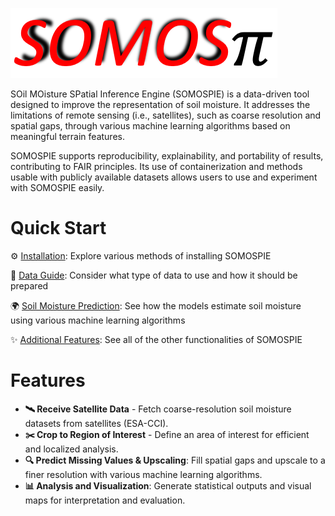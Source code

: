 ![SOMOSPIE](assets/logo_white.png)

SOil MOisture SPatial Inference Engine (SOMOSPIE) is a data-driven tool designed to improve the representation of soil moisture. It addresses the limitations of remote sensing (i.e., satellites), such as coarse resolution and spatial gaps, through various machine learning algorithms based on meaningful terrain features.

SOMOSPIE supports reproducibility, explainability, and portability of results, contributing to FAIR principles. Its use of containerization and methods usable with publicly available datasets allows users to use and experiment with SOMOSPIE easily.
# Quick Start
⚙️ [Installation](installation.md): Explore various methods of installing SOMOSPIE

📖 [Data Guide](data_guide.md): Consider what type of data to use and how it should be prepared

🌍 [Soil Moisture Prediction](soil_moisture_predictions.md): See how the models estimate soil moisture using various machine learning algorithms

✨ [Additional Features](additional_features.md): See all of the other functionalities of SOMOSPIE

# Features
- **🛰️  Receive Satellite Data** - Fetch coarse-resolution soil moisture datasets from satellites (ESA-CCI). 
- **✂️ Crop to Region of Interest** - Define an area of interest for efficient and localized analysis.
- **🔍 Predict Missing Values & Upscaling**: Fill spatial gaps and upscale to a finer resolution with various machine learning algorithms. 
- **📊 Analysis and Visualization**: Generate statistical outputs and visual maps for interpretation and evaluation. 